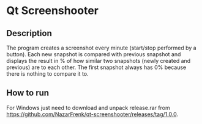 # Qt Screenshooter
## Description
The program creates a screenshot every minute (start/stop performed by a button). Each new snapshot is compared with previous snapshot and displays the result in % of how similar two snapshots (newly created and previous) are to each other. The first snapshot always has 0% because there is nothing to compare it to.

## How to run
For Windows just need to download and unpack release.rar from https://github.com/NazarFrenk/qt-screenshooter/releases/tag/1.0.0.